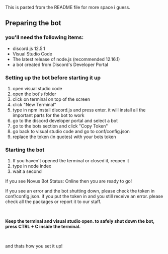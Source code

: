 This is pasted from the README file for more space i guess.

<h2>Preparing the bot</h2>
<h3>you'll need the following items:</h3>
<ul>
<li>discord.js 12.5.1</li>
<li>Visual Studio Code</li>
<li>The latest release of node.js (recommended 12.16.1)</li>
<li>a bot created from Discord's Developer Portal</li>
</ul>
<h3>Setting up the bot before starting it up</h3>
<ol>
<li>open visual studio code</li>
<li>open the bot's folder</li>
<li>click on terminal on top of the screen</li>
<li>click "New Terminal"</li>
<li>type in npm install discord.js and press enter. it will install all the important parts for the bot to work</li>
<li>go to the discord developer portal and select a bot</li>
<li>go to the bots section and click "Copy Token"</li>
<li>go back to visual studio code and go to conf/config.json</li>
<li>replace the token (in quotes) with your bots token</li>
</ol>
<h3>Starting the bot</h3>
<ol>
<li>If you haven't opened the terminal or closed it, reopen it</li>
<li>type in node index</li>
<li>wait a second</li>
</ol>
<p>If you see Novus Bot Status: Online then you are ready to go!</p>
<p>If you see an error and the bot shutting down, please check the token in conf/config.json. if you put the token in and you still receive an error. please check all the packages or report it to our staff.</p>
<p>&nbsp;</p>
<p><strong>Keep the terminal and visual studio open. to safely shut down the bot, press CTRL + C inside the terminal.</strong></p>
<p>&nbsp;</p>
<p>and thats how you set it up!<br /></p>
<p>&nbsp;</p>
